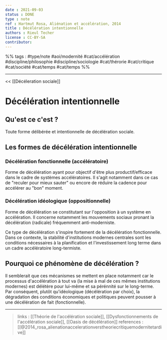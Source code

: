 ```yaml
---
date : 2021-09-03
status : DONE
type : note
ref : Hartmut Rosa, Aliénation et accélération, 2014
title : Décélération intentionnelle
authors : Rieul Techer
license : CC-BY-SA
contributor:
---
```


%% tags :  #type/note #aoi/modernité #cat/accélération #discipline/philosophie #discipline/sociologie  #cat/thérorie #cat/critique #cat/société #cat/temps #cat/temps %% 

---

<< [[Décéleration sociale]]

Décélération intentionnelle
===
## Qu'est ce c'est ?
Toute forme délibérée et intentionnelle de décélération sociale. 

## Les formes de décélération intentionnelle

### Décélération fonctionnelle (accélératoire)

Forme de décélération ayant pour objectif d'être plus productif/efficace dans le cadre de systèmes accélératoires. Il s'agit notamment dans ce cas de "reculer pour mieux sauter" ou encore de réduire la cadence pour accélérer au "bon" moment. 

### Décélération idéologique (oppositionnelle)

Forme de décélération se constitutant sur l'opposition à un système en accélération. Il concerne notamment les mouvements sociaux pronant la décélération (radicale) fréquemment anti-moderniste. 

Ce type de décélération s'inspire fortement de la décélération fonctionnelle. Dans ce contexte, la stabilité d'institutions modernes centrales sont les conditions nécessaires à la planification et l'investissement long terme dans un cadre accélératoire long-termiste. 

## Pourquoi ce phénomène de décélération ?
Il semblerait que ces mécanismes se mettent en place notamment car le processus d'accélération à tout va (la mise à mal de ces mêmes institutions modernes) est délétère pour lui-même et sa pérénnité sur le long-terme. Par conséquent, plutôt qu'idéologique (décélération par choix), la dégradation des conditions économiques et politiques peuvent pousser à une décélération de fait (fonctionnelle).

---
> links : [[Théorie de l'accélération sociale]], [[Dysfonctionnements de l'accélération sociale]], [[Oasis de décélération]]
> references : [[@2014_rosa_alienationaccelerationverstheoriecritiquemodernitetardive]]